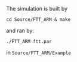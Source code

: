 The simulation is built by

`cd Source/FTT_ARM & make`

and ran by:

`./FTT_ARM ftt.par`

in `Source/FTT_ARM/Example`